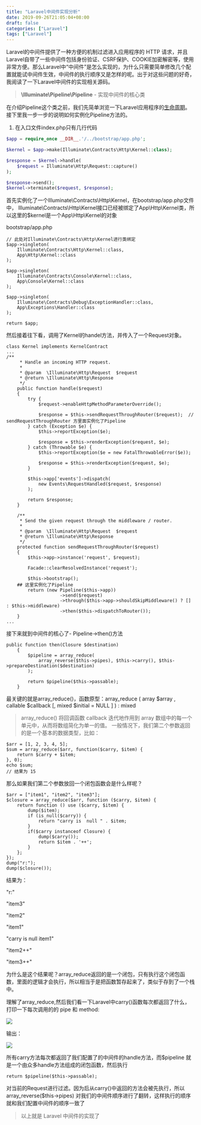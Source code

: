 ```yaml
---
title: "Laravel中间件实现分析"
date: 2019-09-26T21:05:04+08:00
draft: false
categories: ["Laravel"]
tags: ["Laravel"]
---
```


Laravel的中间件提供了一种方便的机制过滤进入应用程序的 HTTP 请求，并且Laravel自带了一些中间件包括身份验证、CSRF保护、COOKIE加密解密等，使用非常方便。那么Laravel中“中间件”是怎么实现的，为什么只需要简单修改几个配置就能试中间件生效，中间件的执行顺序又是怎样的呢。出于对这些问题的好奇，我阅读了一下Laravel中间件的实现相关源码。

> **\Illuminate\Pipeline\Pipeline** - 实现中间件的核心类

在介绍Pipeline这个类之前，我们先简单浏览一下Laravel应用程序的[生命周期](https://learnku.com/docs/laravel/5.8/lifecycle/3885#lifecycle-overview)。接下里我一步一步的说明如何实例化Pipeline方法的。

1. 在入口文件index.php只有几行代码
```php
$app = require_once __DIR__.'/../bootstrap/app.php';

$kernel = $app->make(Illuminate\Contracts\Http\Kernel::class);

$response = $kernel->handle(
    $request = Illuminate\Http\Request::capture()
);

$response->send();
$kernel->terminate($request, $response);
```
首先实例化了一个Illuminate\Contracts\Http\Kernel，在bootstrap/app.php文件中，
Illuminate\Contracts\Http\Kernel接口已经被绑定了App\Http\Kernel类，所以这里的$kernel是一个App\Http\Kernel的对象

bootstrap/app.php
```
// 此处对Illuminate\Contracts\Http\Kernel进行类绑定
$app->singleton(
    Illuminate\Contracts\Http\Kernel::class,
    App\Http\Kernel::class
);

$app->singleton(
    Illuminate\Contracts\Console\Kernel::class,
    App\Console\Kernel::class
);

$app->singleton(
    Illuminate\Contracts\Debug\ExceptionHandler::class,
    App\Exceptions\Handler::class
);

return $app;
```

然后接着往下看，调用了Kernel的handel方法，并传入了一个Request对象。

```
class Kernel implements KernelContract
...
/**
     * Handle an incoming HTTP request.
     *
     * @param  \Illuminate\Http\Request  $request
     * @return \Illuminate\Http\Response
     */
    public function handle($request)
    {
        try {
            $request->enableHttpMethodParameterOverride();

            $response = $this->sendRequestThroughRouter($request);  // sendRequestThroughRouter 方里面实例化了Pipeline
        } catch (Exception $e) {
            $this->reportException($e);

            $response = $this->renderException($request, $e);
        } catch (Throwable $e) {
            $this->reportException($e = new FatalThrowableError($e));

            $response = $this->renderException($request, $e);
        }

        $this->app['events']->dispatch(
            new Events\RequestHandled($request, $response)
        );

        return $response;
    }
    
    /**
     * Send the given request through the middleware / router.
     *
     * @param  \Illuminate\Http\Request  $request
     * @return \Illuminate\Http\Response
     */
    protected function sendRequestThroughRouter($request)
    {
        $this->app->instance('request', $request);

        Facade::clearResolvedInstance('request');

        $this->bootstrap();
    ## 这里实例化了Pipeline
        return (new Pipeline($this->app))
                    ->send($request)
                    ->through($this->app->shouldSkipMiddleware() ? [] : $this->middleware)
                    ->then($this->dispatchToRouter());
    }
...
```
接下来就到中间件的核心了- Pipeline->then()方法
```
public function then(Closure $destination)
    {
        $pipeline = array_reduce(
            array_reverse($this->pipes), $this->carry(), $this->prepareDestination($destination)
        );

        return $pipeline($this->passable);
    }
```
最关键的就是array_reduce()，函数原型：array_reduce ( array $array , callable $callback [, mixed $initial = NULL ] ) : mixed
>  array_reduce() 将回调函数 callback 迭代地作用到 array 数组中的每一个单元中，从而将数组简化为单一的值。
一般情况下，我们第二个参数返回的是一个基本的数据类型，比如：
```
$arr = [1, 2, 3, 4, 5];
$sum = array_reduce($arr, function($carry, $item) {
    return $carry + $item;
}, 0);
echo $sum;
// 结果为 15
```

那么如果我们第二个参数放回一个闭包函数会是什么样呢？

```
$arr = ["item1", "item2", "item3"];
$closure = array_reduce($arr, function ($carry, $item) {
    return function () use ($carry, $item) {
        dump($item);
        if (is_null($carry)) {
            return "carry is  null " . $item;
        }
        if($carry instanceof Closure) {
            dump($carry());
            return $item . '++';
        }
    };
});
dump("r:");
dump($closure());

```

结果为：

"r:"

"item3"

"item2"

"item1"

"carry is  null item1"

"item2++"

"item3++"

为什么是这个结果呢？array_reduce返回的是一个闭包，只有执行这个闭包函数，里面的逻辑才会执行，所以相当于是把函数暂存起来了，类似于存到了一个栈中。

理解了array_reduce,然后我们看一下Laravel中carry()函数每次都返回了什么，打印一下每次调用的的 pipe 和 method:

![](https://user-gold-cdn.xitu.io/2019/9/17/16d3ebcf37b2440b?w=945&h=242&f=png&s=25701)

输出：

![](https://user-gold-cdn.xitu.io/2019/9/17/16d3ebd35f39a95f?w=675&h=436&f=png&s=25385)

所有carry方法每次都返回了我们配置了的中间件的handle方法，而$pipeline 就是一个由众多handle方法组成的闭包函数，然后执行 
```
return $pipeline($this->passable);
```
对当前的Request进行过滤。因为后从carry()中返回的方法会被先执行，所以 array_reverse($this->pipes) 对我们的中间件顺序进行了翻转，这样执行的顺序就和我们配置中间件的顺序一致了

> 以上就是 Laravel 中间件的实现了

